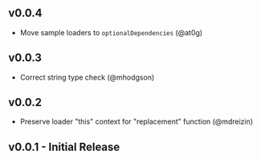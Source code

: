 ## v0.0.4
* Move sample loaders to `optionalDependencies` (@at0g)

## v0.0.3
* Correct string type check (@mhodgson)

## v0.0.2
 * Preserve loader "this" context for "replacement" function (@mdreizin)

## v0.0.1 - Initial Release
